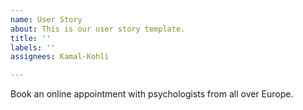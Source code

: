 ```yaml
---
name: User Story
about: This is our user story template.
title: ''
labels: ''
assignees: Kamal-Kohli

---
```


Book an online appointment with psychologists from all over Europe.
